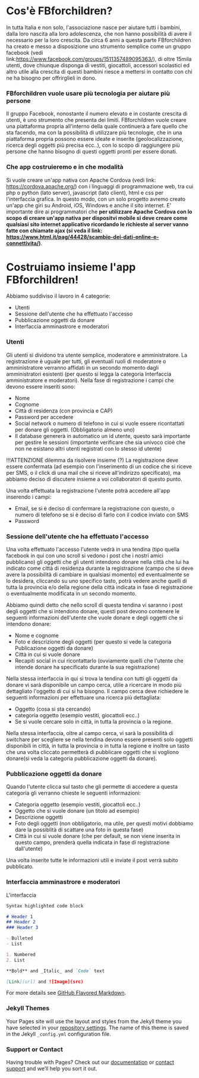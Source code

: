 # Cos'è FBforchildren?
In tutta Italia e non solo, l'associazione nasce per aiutare tutti i bambini, dalla loro nascita alla loro adolescenza, che non hanno possibilità di avere il necessario per la loro crescita. Da circa 6 anni a questa parte FBforchildren ha creato e messo a disposizione uno strumento semplice come un gruppo facebook (vedi link:https://www.facebook.com/groups/1511357489095363/), di oltre 15mila utenti, dove chiunque disponga di vestiti, giocattoli, accessori scolastici ed altro utile alla crescita di questi bambini riesce a mettersi in contatto con chi ne ha bisogno per offrirglieli in dono.

### FBforchildren vuole usare più tecnologia per aiutare più persone
Il gruppo Facebook, nonostante il numero elevato e in costante crescita di utenti, è uno strumento che presenta dei limiti. FBforchildren vuole creare una piattaforma propria all'interno della quale continuerà a fare quello che sta facendo, ma con la possibilità di utilizzare più tecnologie, che in una piattaforma propria possono essere ideate e inserite (geolocalizzazione, ricerca degli oggetti più precisa ecc..), con lo scopo di raggiungere più persone che hanno bisogno di questi oggetti pronti per essere donati.


### Che app costruieremo e in che modalità
Si vuole creare un'app nativa con Apache Cordova (vedi link: https://cordova.apache.org/) con i linguaggi di programmazione web, tra cui php o python (lato server), javascript (lato client), html e css per l'interfaccia grafica. In questo modo, con un solo progetto avremo creato un'app che giri su Android, iOS, Windows e anche il sito internet. E' importante dire ai programmatori che <strong>per utilizzare Apache Cordova con lo scopo di creare un'app nativa per dispositvi mobile si deve creare come qualsiasi sito internet applicativo ricordando le richieste al server vanno fatte con chiamate ajax (si veda il link: https://www.html.it/pag/44428/scambio-dei-dati-online-e-connettivita/)</strong>.

# Costruiamo insieme l'app FBforchildren!
Abbiamo suddiviso il lavoro in 4 categorie:
- Utenti
- Sessione dell'utente che ha effettuato l'accesso
- Pubblicazione oggetti da donare
- Interfaccia amminastrore e moderatori

### Utenti
Gli utenti si dividono tra utente semplice, moderatore e amministratore. La registrazione è uguale per tutti, gli eventuali ruoli di moderatore o amministratore verranno affidati in un secondo momento dagli amministratori esistenti (per questo si legga la categoria Interfaccia amministratore e moderatori).
Nella fase di registrazione i campi che devono essere inseriti sono:
- Nome 
- Cognome
- Città di residenza (con provincia e CAP)
- Password per accedere
- Social network o numero di telefono in cui si vuole essere ricontattati per donare gli oggetti. (Obbligatorio almeno uno)
- Il database genererà in automatico un id utente, questo sarà importante per gestire le sessioni (importante verificare che sia univoco cioè che non ne esistano altri utenti registrati con lo stesso id utente)

!!!ATTENZIONE dilemma da risolvere insieme (?)
La registrazione deve essere confermata (ad esempio con l'inserimento di un codice che si riceve per SMS, o il click di una mail che si riceve all'indirizzo specificato), ma abbiamo deciso di discutere insieme a voi collaboratori di questo punto.

Una volta effettuata la registrazione l'utente potrà accedere all'app inserendo i campi: 
- Email, se si è deciso di confermare la registrazione con questo, o numero di telefono se si è deciso di farlo con il codice inviato con SMS
- Password

### Sessione dell'utente che ha effettuato l'accesso
Una volta effettuato l'accesso l'utente vedrà in una tendina (tipo quella facebook in qui con uno scroll si vedono i post che i nostri amici pubblicano) gli oggetti che gli utenti intendono donare nella città che lui ha indicato come città di residenza durante la registrazione (campo che si deve avere la possibilità di cambiare in qualsiasi momento) ed eventualmente se lo desidera, cliccando su uno specifico tasto, potrà vedere anche quelli di tutta la provincia e/o della regione della città indicata in fase di registrazione o eventualmente modificata in un secondo momento.

Abbiamo quindi detto che nello scroll di questa tendina vi saranno i post degli oggetti che si intendono donare, questi post devono contenere le seguenti informazioni dell'utente che vuole donare e degli oggetti che si intendono donare:
- Nome e cognome 
- Foto e descrizione degli oggetti (per questo si vede la categoria Publicazione oggetti da donare)
- Città in cui si vuole donare
- Recapiti social in cui ricontattarlo (ovviamente quelli che l'utente che intende donare ha specificato durante la sua registrazione)

Nella stessa interfaccia in qui si trova la tendina con tutti gli oggetti da donare vi sarà disponibile un campo cerca, utile a ricercare in modo più dettagliato l'oggetto di cui si ha bisogno. Il campo cerca deve richiedere le seguenti informazioni per effettuare una ricerca più dettagliata:
- Oggetto (cosa si sta cercando)
- categoria oggetto (esempio vestiti, giocattoli ecc..)
- Se si vuole cercare solo in città, in tutta la provincia o la regione.

Nella stessa interfaccia, oltre al campo cerca, vi sarà la possibilità di switchare per scegliere se nella tendina devono essere presenti solo oggetti disponibili in città, in tutta la provincia o in tutta la regione e inoltre un tasto che una volta cliccato permetterà di pubblicare oggetti che si vogliono donare(si veda la categoria pubblicazione oggetti da donare).

### Pubblicazione oggetti da donare
Quando l'utente clicca sul tasto che gli permette di accedere a questa categoria gli verranno chieste le seguenti informazioni:
- Categoria oggetto (esempio vestiti, giocattoli ecc..)
- Oggetto che si vuole donare (un titolo ad esempio)
- Descrizione oggetti 
- Foto degli oggetti (non obbligatorio, ma utile, per questi motivi dobbiamo dare la possiblità di scattare una foto in questa fase)
- Città in cui si vuole donare (che per default, se non viene inserita in questo campo, prenderà quella indicata in fase di registrazione dall'utente)

Una volta inserite tutte le informazioni utili e inviate il post verrà subito pubblicato.

### Interfaccia amminastrore e moderatori
L'interfaccia 



```markdown
Syntax highlighted code block

# Header 1
## Header 2
### Header 3

- Bulleted
- List

1. Numbered
2. List

**Bold** and _Italic_ and `Code` text

[Link](url) and ![Image](src)
```

For more details see [GitHub Flavored Markdown](https://guides.github.com/features/mastering-markdown/).

### Jekyll Themes

Your Pages site will use the layout and styles from the Jekyll theme you have selected in your [repository settings](https://github.com/fbforchildren/FBforchildrenAPP/settings). The name of this theme is saved in the Jekyll `_config.yml` configuration file.

### Support or Contact

Having trouble with Pages? Check out our [documentation](https://help.github.com/categories/github-pages-basics/) or [contact support](https://github.com/contact) and we’ll help you sort it out.
